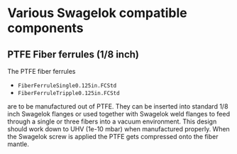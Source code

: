 # Various Swagelok compatible components

## PTFE Fiber ferrules (1/8 inch)

The PTFE fiber ferrules

* ```FiberFerruleSingle0.125in.FCStd```
* ```FiberFerruleTripple0.125in.FCStd```

are to be manufactured out of PTFE. They can be inserted into
standard 1/8 inch Swagelok flanges or used together with Swagelok
weld flanges to feed through a single or three fibers into a
vacuum environment. This design should work down to UHV (1e-10 mbar)
when manufactured properly. When the Swagelok screw is applied the
PTFE gets compressed onto the fiber mantle.
